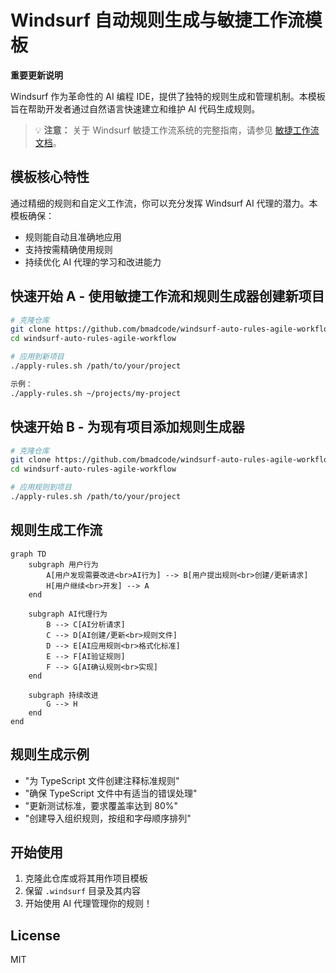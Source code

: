 # Windsurf 自动规则生成与敏捷工作流模板

**重要更新说明**

Windsurf 作为革命性的 AI 编程 IDE，提供了独特的规则生成和管理机制。本模板旨在帮助开发者通过自然语言快速建立和维护 AI 代码生成规则。

> 💡 **注意：** 关于 Windsurf 敏捷工作流系统的完整指南，请参见 [敏捷工作流文档](docs/agile-readme.md)。

## 模板核心特性

通过精细的规则和自定义工作流，你可以充分发挥 Windsurf AI 代理的潜力。本模板确保：

- 规则能自动且准确地应用
- 支持按需精确使用规则
- 持续优化 AI 代理的学习和改进能力

## 快速开始 A - 使用敏捷工作流和规则生成器创建新项目

```bash
# 克隆仓库
git clone https://github.com/bmadcode/windsurf-auto-rules-agile-workflow.git
cd windsurf-auto-rules-agile-workflow

# 应用到新项目
./apply-rules.sh /path/to/your/project

示例：
./apply-rules.sh ~/projects/my-project
```

## 快速开始 B - 为现有项目添加规则生成器

```bash
# 克隆仓库
git clone https://github.com/bmadcode/windsurf-auto-rules-agile-workflow.git
cd windsurf-auto-rules-agile-workflow

# 应用规则到项目
./apply-rules.sh /path/to/your/project
```

## 规则生成工作流

```mermaid
graph TD
    subgraph 用户行为
        A[用户发现需要改进<br>AI行为] --> B[用户提出规则<br>创建/更新请求]
        H[用户继续<br>开发] --> A
    end

    subgraph AI代理行为
        B --> C[AI分析请求]
        C --> D[AI创建/更新<br>规则文件]
        D --> E[AI应用规则<br>格式化标准]
        E --> F[AI验证规则]
        F --> G[AI确认规则<br>实现]
    end

    subgraph 持续改进
        G --> H
    end
end
```

## 规则生成示例

- "为 TypeScript 文件创建注释标准规则"
- "确保 TypeScript 文件中有适当的错误处理"
- "更新测试标准，要求覆盖率达到 80%"
- "创建导入组织规则，按组和字母顺序排列"

## 开始使用

1. 克隆此仓库或将其用作项目模板
2. 保留 `.windsurf` 目录及其内容
3. 开始使用 AI 代理管理你的规则！

## License

MIT
